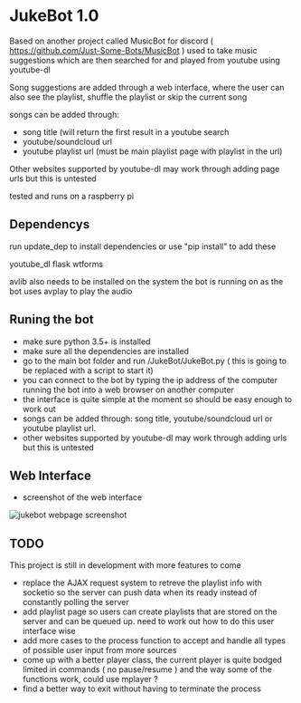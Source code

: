 # JukeBot 1.0

Based on another project called MusicBot for discord ( https://github.com/Just-Some-Bots/MusicBot )
used to take music suggestions which are then searched for and played from youtube using youtube-dl

Song suggestions are added through a web interface, 
where the user can also see the playlist, shuffle the playlist or skip the current song

songs can be added through: 
- song title (will return the first result in a youtube search 
- youtube/soundcloud url 
- youtube playlist url (must be main playlist page with playlist in the url)

Other websites supported by youtube-dl may work through adding page urls but this is untested

tested and runs on a raspberry pi

## Dependencys

run update_dep to install dependencies or
use "pip install" to add these

youtube_dl
flask
wtforms

avlib also needs to be installed on the system the bot is running on as the bot uses avplay to play the audio

## Runing the bot

- make sure python 3.5+ is installed
- make sure all the dependencies are installed
- go to the main bot folder and run /JukeBot/JukeBot.py ( this is going to be replaced with a script to start it)
- you can connect to the bot by typing the ip address of the computer running the bot into a web browser on another computer
- the interface is quite simple at the moment so should be easy enough to work out
- songs can be added through: song title, youtube/soundcloud url or youtube playlist url.
- other websites supported by youtube-dl may work through adding urls but this is untested

## Web Interface
- screenshot of the web interface

![jukebot webpage screenshot](https://s12.postimg.org/vb228kkq5/jukebot_snap.png)

## TODO

This project is still in development with more features to come

- replace the AJAX request system to retreve the playlist info with socketio so the server can push data when its ready
instead of constantly polling the server
- add playlist page so users can create playlists that are stored on the server and can be queued up. need to work
out how to do this user interface wise
- add more cases to the process function to accept and handle all types of possible user input from more sources
- come up with a better player class, the current player is quite bodged limited in commands ( no pause/resume ) and 
the way some of the functions work, could use mplayer ?
- find a better way to exit without having to terminate the process

